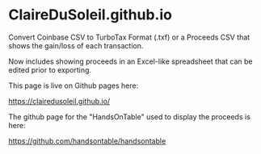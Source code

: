 # ClaireDuSoleil.github.io

Convert Coinbase CSV to TurboTax Format (.txf) or a Proceeds CSV that shows the gain/loss of each transaction.

Now includes showing proceeds in an Excel-like spreadsheet that can be edited prior to exporting.

This page is live on Github pages here:

https://clairedusoleil.github.io/

The github page for the "HandsOnTable" used to display the proceeds is here:

https://github.com/handsontable/handsontable
